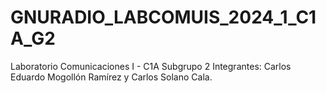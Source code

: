 # GNURADIO_LABCOMUIS_2024_1_C1A_G2
Laboratorio Comunicaciones I - C1A Subgrupo 2
Integrantes:
Carlos Eduardo Mogollón Ramírez y Carlos Solano Cala.
